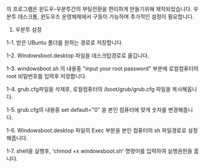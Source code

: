 이 프로그램은 윈도우-우분투간의 부팅전환을 편리하게 만들기위해 제작되었습니다.
우분투 데스크톱, 윈도우즈 운영체제에서 구동이 가능하며 추가적인 설정이 필요합니다.


1. 우분투 설정

1-1. 받은 UBuntu 폴더를 원하는 경로로 저장합니다.

1-2. Windowsboot.desktop 파일을 데스크탑경로로 옮깁니다.

1-3. windowsboot.sh 의 내용중 "input your root password" 부분에 로컬컴퓨터의 root 비밀번호를 입력후 저장합니다.

1-4. grub.cfg파일을 삭제후,  로컬컴퓨터의 /boot/grub/grub.cfg 파일을 복사해옵니다.

1-5. grub.cfg의 내용중 set default="0" 을 본인 컴퓨터에 맞게 숫자를 변경해줍니다.

1-6. Windowsboot.desktop 파일의 Exec 부분을 본인 컴퓨터의 sh 파일경로로 설정해줍니다.

1-7. shell을 실행후, 'chmod +x windowsboot.sh' 명령어를 입력하여 실행권한을 줍니다.


